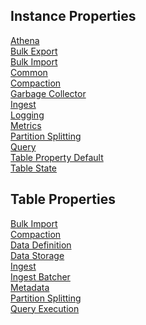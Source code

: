 ## Instance Properties

[Athena](properties/instance/athena.md)<br>
[Bulk Export](properties/instance/bulk_export.md)<br>
[Bulk Import](properties/instance/bulk_import.md)<br>
[Common](properties/instance/common.md)<br>
[Compaction](properties/instance/compaction.md)<br>
[Garbage Collector](properties/instance/garbage_collector.md)<br>
[Ingest](properties/instance/ingest.md)<br>
[Logging](properties/instance/logging.md)<br>
[Metrics](properties/instance/metrics.md)<br>
[Partition Splitting](properties/instance/partition_splitting.md)<br>
[Query](properties/instance/query.md)<br>
[Table Property Default](properties/instance/table_property_default.md)<br>
[Table State](properties/instance/table_state.md)<br>

## Table Properties

[Bulk Import](properties/table/bulk_import.md)<br>
[Compaction](properties/table/compaction.md)<br>
[Data Definition](properties/table/data_definition.md)<br>
[Data Storage](properties/table/data_storage.md)<br>
[Ingest](properties/table/ingest.md)<br>
[Ingest Batcher](properties/table/ingest_batcher.md)<br>
[Metadata](properties/table/metadata.md)<br>
[Partition Splitting](properties/table/partition_splitting.md)<br>
[Query Execution](properties/table/query_execution.md)<br>
